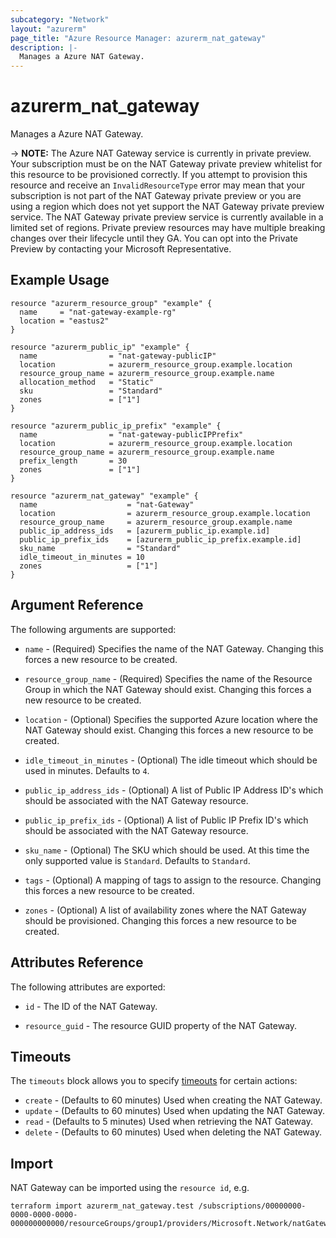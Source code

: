 ```yaml
---
subcategory: "Network"
layout: "azurerm"
page_title: "Azure Resource Manager: azurerm_nat_gateway"
description: |-
  Manages a Azure NAT Gateway.
---
```

# azurerm_nat_gateway

Manages a Azure NAT Gateway.

-> **NOTE:** The Azure NAT Gateway service is currently in private preview. Your subscription must be on the NAT Gateway private preview whitelist for this resource to be provisioned correctly. If you attempt to provision this resource and receive an `InvalidResourceType` error may mean that your subscription is not part of the NAT Gateway private preview or you are using a region which does not yet support the NAT Gateway private preview service. The NAT Gateway private preview service is currently available in a limited set of regions. Private preview resources may have multiple breaking changes over their lifecycle until they GA. You can opt into the Private Preview by contacting your Microsoft Representative.

## Example Usage

```hcl
resource "azurerm_resource_group" "example" {
  name     = "nat-gateway-example-rg"
  location = "eastus2"
}

resource "azurerm_public_ip" "example" {
  name                = "nat-gateway-publicIP"
  location            = azurerm_resource_group.example.location
  resource_group_name = azurerm_resource_group.example.name
  allocation_method   = "Static"
  sku                 = "Standard"
  zones               = ["1"]
}

resource "azurerm_public_ip_prefix" "example" {
  name                = "nat-gateway-publicIPPrefix"
  location            = azurerm_resource_group.example.location
  resource_group_name = azurerm_resource_group.example.name
  prefix_length       = 30
  zones               = ["1"]
}

resource "azurerm_nat_gateway" "example" {
  name                    = "nat-Gateway"
  location                = azurerm_resource_group.example.location
  resource_group_name     = azurerm_resource_group.example.name
  public_ip_address_ids   = [azurerm_public_ip.example.id]
  public_ip_prefix_ids    = [azurerm_public_ip_prefix.example.id]
  sku_name                = "Standard"
  idle_timeout_in_minutes = 10
  zones                   = ["1"]
}
```

## Argument Reference

The following arguments are supported:

* `name` - (Required) Specifies the name of the NAT Gateway. Changing this forces a new resource to be created.

* `resource_group_name` - (Required) Specifies the name of the Resource Group in which the NAT Gateway should exist. Changing this forces a new resource to be created.

* `location` - (Optional) Specifies the supported Azure location where the NAT Gateway should exist. Changing this forces a new resource to be created.

* `idle_timeout_in_minutes` - (Optional) The idle timeout which should be used in minutes. Defaults to `4`.

* `public_ip_address_ids` - (Optional) A list of Public IP Address ID's which should be associated with the NAT Gateway resource.

* `public_ip_prefix_ids` - (Optional) A list of Public IP Prefix ID's which should be associated with the NAT Gateway resource.

* `sku_name` - (Optional) The SKU which should be used. At this time the only supported value is `Standard`. Defaults to `Standard`.

* `tags` - (Optional) A mapping of tags to assign to the resource. Changing this forces a new resource to be created.

* `zones` - (Optional) A list of availability zones where the NAT Gateway should be provisioned. Changing this forces a new resource to be created.

## Attributes Reference

The following attributes are exported:

* `id` - The ID of the NAT Gateway.

* `resource_guid` - The resource GUID property of the NAT Gateway.

## Timeouts

The `timeouts` block allows you to specify [timeouts](https://www.terraform.io/docs/configuration/resources.html#timeouts) for certain actions:

* `create` - (Defaults to 60 minutes) Used when creating the NAT Gateway.
* `update` - (Defaults to 60 minutes) Used when updating the NAT Gateway.
* `read` - (Defaults to 5 minutes) Used when retrieving the NAT Gateway.
* `delete` - (Defaults to 60 minutes) Used when deleting the NAT Gateway.

## Import

NAT Gateway can be imported using the `resource id`, e.g.

```shell
terraform import azurerm_nat_gateway.test /subscriptions/00000000-0000-0000-0000-000000000000/resourceGroups/group1/providers/Microsoft.Network/natGateways/gateway1
```
